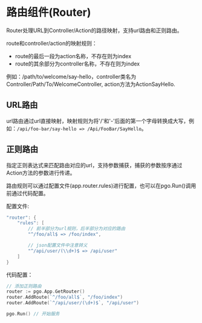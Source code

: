 # 路由组件(Router)
Router处理URL到Controller/Action的路径映射，支持url路由和正则路由。

route和controller/action的映射规则：
- route的最后一段为action名称，不存在则为index
- route的其余部分为controller名称，不存在则为index

例如：/path/to/welcome/say-hello，controller类名为Controller/Path/To/WelcomeController, action方法为ActionSayHello.

## URL路由
url路由通过url直接映射，映射规则为将'/'和'-'后面的第一个字母转换成大写，例如：`/api/foo-bar/say-hello => /Api/FooBar/SayHello`。

## 正则路由
指定正则表达式来匹配路由对应的url，支持参数捕获，捕获的参数按序通过Action方法的参数进行传递。

路由规则可以通过配置文件(app.router.rules)进行配置，也可以在pgo.Run()调用前通过代码配置。

配置文件:
```go
"router": {
    "rules": [
        // 前半部分为url规则，后半部分为对应的路由
        "^/foo/all$ => /foo/index",

        // json配置文件中注意转义
        "^/api/user/(\\d+)$ => /api/user"
    ]
}
```

代码配置：
```go
// 添加正则路由
router := pgo.App.GetRouter()
router.AddRoute(`^/foo/all$`, "/foo/index")
router.AddRoute(`^/api/user/(\d+)$`, "/api/user")

pgo.Run() // 开始服务
```
